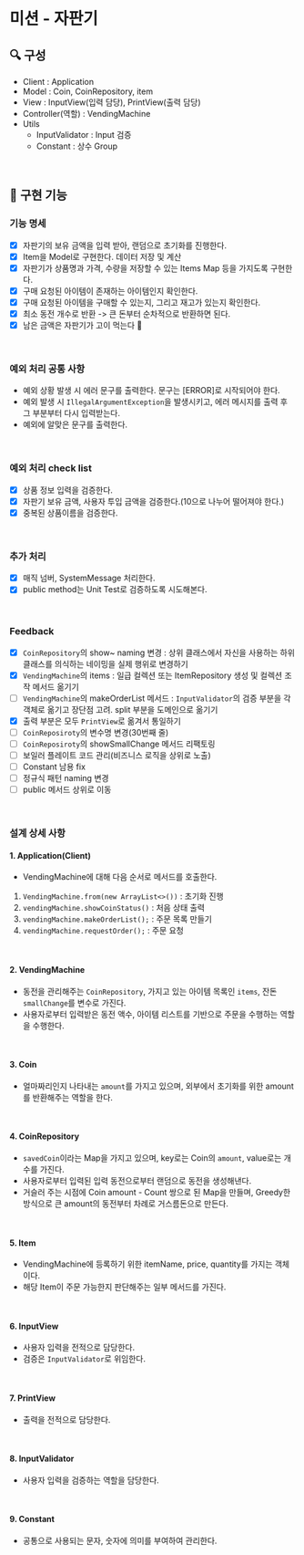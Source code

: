 # 미션 - 자판기

## 🔍 구성

- Client : Application
- Model : Coin, CoinRepository, item
- View : InputView(입력 담당), PrintView(출력 담당)
- Controller(역할) : VendingMachine
- Utils
    - InputValidator : Input 검증
    - Constant : 상수 Group

<br>

## 🔧 구현 기능

### 기능 명세
- [X] 자판기의 보유 금액을 입력 받아, 랜덤으로 초기화를 진행한다.
- [X] Item을 Model로 구현한다. 데이터 저장 및 계산
- [X] 자판기가 상품명과 가격, 수량을 저장할 수 있는 Items Map 등을 가지도록 구현한다.
- [X] 구매 요청된 아이템이 존재하는 아이템인지 확인한다.
- [X] 구매 요청된 아이템을 구매할 수 있는지, 그리고 재고가 있는지 확인한다.
- [X] 최소 동전 개수로 반환 -> 큰 돈부터 순차적으로 반환하면 된다. 
- [X] 남은 금액은 자판기가 고이 먹는다 🤯

<br>

### 예외 처리 공통 사항
- 예외 상황 발생 시 에러 문구를 출력한다. 문구는 [ERROR]로 시작되어야 한다.
- 예외 발생 시 `IllegalArgumentException`을 발생시키고, 에러 메시지를 출력 후 그 부분부터 다시 입력받는다.
- 예외에 알맞은 문구를 출력한다.

<br>

### 예외 처리 check list
- [X] 상품 정보 입력을 검증한다.
- [X] 자판기 보유 금액, 사용자 투입 금액을 검증한다.(10으로 나누어 떨어져야 한다.)
- [X] 중복된 상품이름을 검증한다.

<br>

### 추가 처리
- [X] 매직 넘버, SystemMessage 처리한다.
- [X] public method는 Unit Test로 검증하도록 시도해본다.

<br>

### Feedback
- [X] ``CoinRepository``의 show~ naming 변경 : 상위 클래스에서 자신을 사용하는 하위 클래스를 의식하는 네이밍을 실제 행위로 변경하기
- [X] ``VendingMachine``의 items : 일급 컬렉션 또는 ItemRepository 생성 및 컬렉션 조작 메서드 옮기기
- [ ] ``VendingMachine``의 makeOrderList 메서드 : ``InputValidator``의 검증 부분을 각 객체로 옮기고 장단점 고려. split 부분을 도메인으로 옮기기
- [X] 출력 부분은 모두 ``PrintView``로 옮겨서 통일하기
- [ ] ``CoinReposiroty``의 변수명 변경(30번째 줄)
- [ ] ``CoinReposiroty``의 showSmallChange 메서드 리팩토링
- [ ] 보일러 플레이트 코드 관리(비즈니스 로직을 상위로 노출)
- [ ] Constant 남용 fix
- [ ] 정규식 패턴 naming 변경
- [ ] public 메서드 상위로 이동

<br>


### 설계 상세 사항 

#### 1. Application(Client)
- VendingMachine에 대해 다음 순서로 메서드를 호출한다.
1. ``VendingMachine.from(new ArrayList<>())`` : 초기화 진행
2. ``vendingMachine.showCoinStatus()`` : 처음 상태 출력
3. ``vendingMachine.makeOrderList();`` : 주문 목록 만들기
4. ``vendingMachine.requestOrder();`` : 주문 요청

<br>

#### 2. VendingMachine
- 동전을 관리해주는 ``CoinRepository``, 가지고 있는 아이템 목록인 ``items``, 잔돈 ``smallChange``를 변수로 가진다.
- 사용자로부터 입력받은 동전 액수, 아이템 리스트를 기반으로 주문을 수행하는 역할을 수행한다.

<br>

#### 3. Coin
- 얼마짜리인지 나타내는 ``amount``를 가지고 있으며, 외부에서 초기화를 위한 amount를 반환해주는 역할을 한다.

<br>

#### 4. CoinRepository
- ``savedCoin``이라는 Map을 가지고 있으며, key로는 Coin의 ``amount``, value로는 개수를 가진다.
- 사용자로부터 입력된 입력 동전으로부터 랜덤으로 동전을 생성해낸다.
- 거슬러 주는 시점에 Coin amount - Count 쌍으로 된 Map을 만들며, Greedy한 방식으로 큰 amount의 동전부터 차례로 거스름돈으로 만든다.

<br>

#### 5. Item
- VendingMachine에 등록하기 위한 itemName, price, quantity를 가지는 객체이다.
- 해당 Item이 주문 가능한지 판단해주는 일부 메서드를 가진다. 

<br>

#### 6. InputView
- 사용자 입력을 전적으로 담당한다.
- 검증은 ``InputValidator``로 위임한다.

<br>

#### 7. PrintView
- 출력을 전적으로 담당한다.

<br>

#### 8. InputValidator
- 사용자 입력을 검증하는 역할을 담당한다.

<br>

#### 9. Constant
- 공통으로 사용되는 문자, 숫자에 의미를 부여하여 관리한다.
